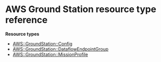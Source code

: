 # AWS Ground Station resource type reference<a name="AWS_GroundStation"></a>

**Resource types**

- [AWS::GroundStation::Config](aws-resource-groundstation-config.md)
- [AWS::GroundStation::DataflowEndpointGroup](aws-resource-groundstation-dataflowendpointgroup.md)
- [AWS::GroundStation::MissionProfile](aws-resource-groundstation-missionprofile.md)
